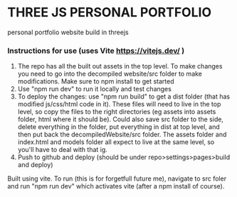 # THREE JS PERSONAL PORTFOLIO
personal portfolio website build in threejs


### Instructions for use (uses Vite https://vitejs.dev/ )
1. The repo has all the built out assets in the top level. To make changes you need to go into the decompiled website/src folder to make modifications. Make sure to npm install to get started
2. Use "npm run dev" to run it locally and test changes
3. To deploy the changes: use "npm run build" to get a dist folder (that has modified js/css/html code in it). These files will need to live in the top level, so copy the files to the right directories (eg assets into assets folder, html where it should be). Could also save src folder to the side, delete everything in the folder, put everything in dist at top level, and then put back the decompiledWebsite/src folder. The assets folder and index.html and models folder all expect to live at the same level, so you'll have to deal with that ig.
4. Push to github and deploy (should be under repo>settings>pages>build and deploy)

Built using vite. To run (this is for forgetfull future me), navigate to src foler and run "npm run dev" which activates vite (after a npm install of course).
 